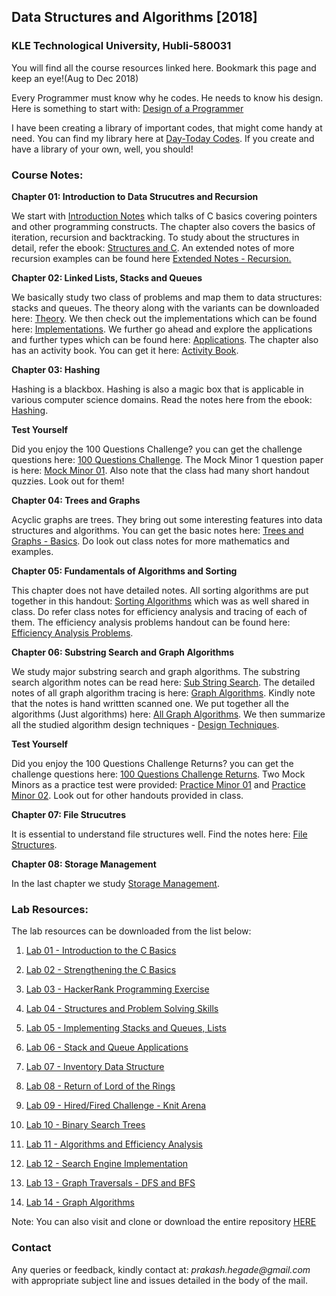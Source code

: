 ## Data Structures and Algorithms [2018]
### KLE Technological University, Hubli-580031
You will find all the course resources linked here. Bookmark this page and keep an eye!(Aug to Dec 2018)

Every Programmer must know why he codes. He needs to know his design. Here is something to start with:
[Design of a Programmer](https://www.smashwords.com/books/view/639609)

I have been creating a library of important codes, that might come handy at need. You can find my library here at [Day-Today Codes](https://github.com/prakashbh/day-today-codes). If you create and have a library of your own, well, you should!

### Course Notes:
**Chapter 01: Introduction to Data Strucutres and Recursion**

We start with [Introduction Notes](https://github.com/prakashbh/dsa-2018/blob/master/course-notes/1-intro-to-ds-recursion.pdf) which talks of C basics covering pointers and other programming constructs. The chapter also covers the basics of iteration, recursion and backtracking. To study about the structures in detail, refer the ebook: [Structures and C](https://www.smashwords.com/books/view/644937). An extended notes of more recursion examples can be found here [Extended Notes  - Recursion.](https://github.com/prakashbh/dsa-2018/blob/master/course-notes/1-recursion-examples.pdf)

**Chapter 02: Linked Lists, Stacks and Queues**

We basically study two class of problems and map them to data structures: stacks and queues. The theory along with the variants can be downloaded here: [Theory](https://github.com/prakashbh/dsa-2018/blob/master/course-notes/2-lists-stack-queue-theory.pdf). We then check out the implementations which can be found here: [Implementations](https://github.com/prakashbh/dsa-2018/blob/master/course-notes/2-stacks-queues-lists-implementation.pdf). We further go ahead and explore the applications and further types which can be found here: [Applications](https://github.com/prakashbh/dsa-2018/blob/master/course-notes/2-stacks-queues-lists-continued.pdf). The chapter also has an activity book. You can get it here: [Activity Book](https://github.com/prakashbh/dsa-2018/blob/master/course-notes/2-stacks-queues-lists-activity-book.pdf).

**Chapter 03: Hashing**

Hashing is a blackbox. Hashing is also a magic box that is applicable in various computer science domains. Read the notes here from the ebook: [Hashing](https://www.smashwords.com/books/view/737188).


**Test Yourself**

Did you enjoy the 100 Questions Challenge? you can get the challenge questions here: [100 Questions Challenge](https://github.com/prakashbh/dsa-2018/blob/master/course-notes/100-questions-challenge-2018.pdf). The Mock Minor 1 question paper is here: [Mock Minor 01](https://github.com/prakashbh/dsa-2018/blob/master/course-notes/mock-minor-01.pdf). Also note that the class had many short handout quzzies. Look out for them!


**Chapter 04: Trees and Graphs**

Acyclic graphs are trees. They bring out some interesting features into data structures and algorithms. You can get the basic notes here: [Trees and Graphs - Basics](https://github.com/prakashbh/dsa-2018/blob/master/course-notes/4-trees-and-graphs.pdf). Do look out class notes for more mathematics and examples.  

**Chapter 05: Fundamentals of Algorithms and Sorting**

This chapter does not have detailed notes. All sorting algorithms are put together in this handout: [Sorting Algorithms](https://github.com/prakashbh/dsa-2018/blob/master/course-notes/sorting-algorithms.pdf) which was as well shared in class. Do refer class notes for efficiency analysis and tracing of each of them. The efficiency analysis problems handout can be found here: [Efficiency Analysis Problems](https://github.com/prakashbh/dsa-2018/blob/master/course-notes/5-efficiency-analysis-problems.pdf).

**Chapter 06: Substring Search and Graph Algorithms**

We study major substring search and graph algorithms. The substring search algorithm notes can be read here: [Sub String Search](https://github.com/prakashbh/dsa-2018/blob/master/course-notes/6-sub-string-search-algorithms.pdf). The detailed notes of all graph algorithm tracing is here: [Graph Algorithms](https://github.com/prakashbh/dsa-2018/blob/master/course-notes/6-graph-algorithms.pdf). Kindly note that the notes is hand writtten scanned one. We put together all the algorithms (Just algorithms) here: [All Graph Algorithms](https://github.com/prakashbh/dsa-2018/blob/master/course-notes/6-all-graph-algorithms.pdf). We then summarize all the studied algorithm design techniques - [Design Techniques](https://github.com/prakashbh/dsa-2018/blob/master/course-notes/6-algorithm-design-techniques.pdf).


**Test Yourself**

Did you enjoy the 100 Questions Challenge Returns? you can get the challenge questions here: [100 Questions Challenge Returns](https://github.com/prakashbh/dsa-2018/blob/master/course-notes/100-question-challenge-returns-2018.pdf). Two Mock Minors as a practice test were provided: [Practice Minor 01](https://github.com/prakashbh/dsa-2018/blob/master/course-notes/mock-minor-02.pdf) and [Practice Minor 02](https://github.com/prakashbh/dsa-2018/blob/master/course-notes/minor2-just-like-that.pdf). Look out for other handouts provided in class. 


**Chapter 07: File Strucutres**

It is essential to understand file structures well. Find the notes here: [File Structures](https://github.com/prakashbh/dsa-2018/blob/master/course-notes/7-file-structures.pdf).


**Chapter 08: Storage Management**

In the last chapter we study [Storage Management](https://github.com/prakashbh/dsa-2018/blob/master/course-notes/8-storage-management.pdf). 


### Lab Resources:

The lab resources can be downloaded from the list below: 

1. [Lab 01 - Introduction to the C Basics](https://github.com/prakashbh/dsa-2018/tree/master/labs/lab01)

2. [Lab 02 - Strengthening the C Basics](https://github.com/prakashbh/dsa-2018/tree/master/labs/lab02)

3. [Lab 03 - HackerRank Programming Exercise](https://www.hackerrank.com/dsa-lab-03-2018-d-div)

4. [Lab 04 - Structures and Problem Solving Skills](https://github.com/prakashbh/dsa-2018/tree/master/labs/lab04)

5. [Lab 05 - Implementing Stacks and Queues, Lists](https://github.com/prakashbh/dsa-2018/tree/master/labs/lab05)

6. [Lab 06 - Stack and Queue Applications](https://github.com/prakashbh/dsa-2018/tree/master/labs/lab06)

7. [Lab 07 - Inventory Data Structure](https://github.com/prakashbh/inventory-data-structure)

8. [Lab 08 - Return of Lord of the Rings](https://github.com/prakashbh/dsa-2018/tree/master/labs/lab08)

9. [Lab 09 - Hired/Fired Challenge - Knit Arena](https://www.knitarena.com/activities)

10. [Lab 10 - Binary Search Trees](https://github.com/prakashbh/dsa-2018/tree/master/labs/lab10)

11. [Lab 11 - Algorithms and Efficiency Analysis]()

12. [Lab 12 - Search Engine Implementation](https://github.com/prakashbh/dsa-2018/tree/master/labs/lab12)

13. [Lab 13 - Graph Traversals - DFS and BFS]()

14. [Lab 14 - Graph Algorithms]()



Note: You can also visit and clone or download the entire repository [HERE](https://github.com/prakashbh/dsa-2018)


### Contact

Any queries or feedback, kindly contact at: _prakash.hegade@gmail.com_ with appropriate subject line and issues detailed in the body of the mail.
